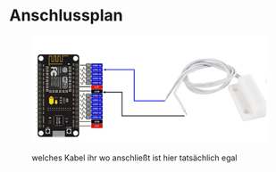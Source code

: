 # Anschlussplan

<figure><img src="../../../.gitbook/assets/image (10).png" alt=""><figcaption><p>welches Kabel ihr wo anschließt ist hier tatsächlich egal</p></figcaption></figure>

